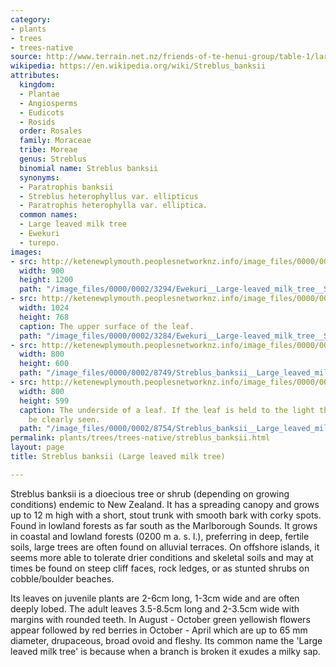 ```yaml
---
category:
- plants
- trees
- trees-native
source: http://www.terrain.net.nz/friends-of-te-henui-group/table-1/large-leaved-milk-tree-turepo-streblus-banksii.html
wikipedia: https://en.wikipedia.org/wiki/Streblus_banksii
attributes:
  kingdom:
  - Plantae
  - Angiosperms
  - Eudicots
  - Rosids
  order: Rosales
  family: Moraceae
  tribe: Moreae
  genus: Streblus
  binomial name: Streblus banksii
  synonyms:
  - Paratrophis banksii
  - Streblus heterophyllus var. ellipticus
  - Paratrophis heterophylla var. elliptica.
  common names:
  - Large leaved milk tree
  - Ewekuri
  - turepo.
images:
- src: http://ketenewplymouth.peoplesnetworknz.info/image_files/0000/0002/3294/Ewekuri__Large-leaved_milk_tree__Streblus_banksii-4.JPG
  width: 900
  height: 1200
  path: "/image_files/0000/0002/3294/Ewekuri__Large-leaved_milk_tree__Streblus_banksii-4.JPG"
- src: http://ketenewplymouth.peoplesnetworknz.info/image_files/0000/0002/3284/Ewekuri__Large-leaved_milk_tree__Streblus_banksii-2.JPG
  width: 1024
  height: 768
  caption: The upper surface of the leaf.
  path: "/image_files/0000/0002/3284/Ewekuri__Large-leaved_milk_tree__Streblus_banksii-2.JPG"
- src: http://ketenewplymouth.peoplesnetworknz.info/image_files/0000/0002/8749/Streblus_banksii__Large_leaved_milk_tree_Ewekuri-001.JPG
  width: 800
  height: 600
  path: "/image_files/0000/0002/8749/Streblus_banksii__Large_leaved_milk_tree_Ewekuri-001.JPG"
- src: http://ketenewplymouth.peoplesnetworknz.info/image_files/0000/0002/8754/Streblus_banksii__Large_leaved_milk_tree_Ewekuri-004.JPG
  width: 800
  height: 599
  caption: The underside of a leaf. If the leaf is held to the light the veins can
    be clearly seen.
  path: "/image_files/0000/0002/8754/Streblus_banksii__Large_leaved_milk_tree_Ewekuri-004.JPG"
permalink: plants/trees/trees-native/streblus_banksii.html
layout: page
title: Streblus banksii (Large leaved milk tree)

---
```

Streblus banksii is a dioecious tree or shrub (depending on growing conditions) endemic to New Zealand. It has a spreading canopy and grows up to 12 m high with a short, stout trunk with smooth bark with corky spots. Found in lowland forests as far south as the Marlborough Sounds. It grows in coastal and lowland forests (0­200 m a. s. l.), preferring in deep, fertile soils, large trees are often found on alluvial terraces. On offshore islands, it seems more able to tolerate drier conditions and skeletal soils and may at times be found on steep cliff faces, rock ledges, or as stunted shrubs on cobble/boulder beaches.

Its leaves on juvenile plants are 2-6cm long, 1-3cm wide and are often deeply lobed. The adult leaves 3.5-8.5cm long and 2-3.5cm wide with margins with rounded teeth.
In August - October green yellowish flowers appear followed by red berries in October - April which are up to 65 mm diameter, drupaceous, broad ovoid and fleshy.
Its common name the 'Large leaved milk tree' is because when a branch is broken it exudes a milky sap.
